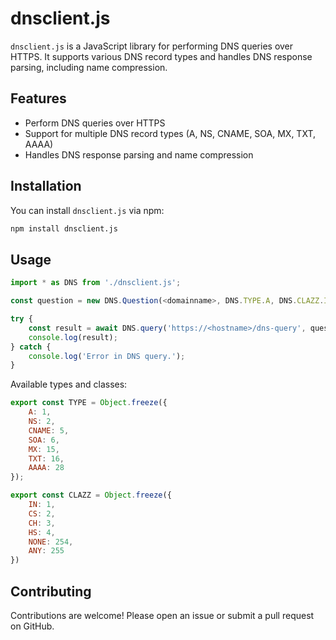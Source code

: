 # dnsclient.js

`dnsclient.js` is a JavaScript library for performing DNS queries over HTTPS.
It supports various DNS record types and handles DNS response parsing, including name compression.

## Features

- Perform DNS queries over HTTPS
- Support for multiple DNS record types (A, NS, CNAME, SOA, MX, TXT, AAAA)
- Handles DNS response parsing and name compression

## Installation

You can install `dnsclient.js` via npm:

```bash
npm install dnsclient.js
```

## Usage

```JavaScript
import * as DNS from './dnsclient.js';

const question = new DNS.Question(<domainname>, DNS.TYPE.A, DNS.CLAZZ.IN);

try {
    const result = await DNS.query('https://<hostname>/dns-query', question);
    console.log(result);
} catch {
    console.log('Error in DNS query.');
}
```

Available types and classes:
```JavaScript
export const TYPE = Object.freeze({
    A: 1,
    NS: 2,
    CNAME: 5,
    SOA: 6,
    MX: 15,
    TXT: 16,
    AAAA: 28
});

export const CLAZZ = Object.freeze({
    IN: 1,
    CS: 2,
    CH: 3,
    HS: 4,
    NONE: 254,
    ANY: 255
})
```

## Contributing
Contributions are welcome! Please open an issue or submit a pull request on GitHub.